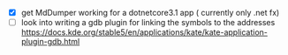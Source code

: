 - [x] get MdDumper working for a dotnetcore3.1 app ( currently only .net fx)
- [ ] look into writing a gdb plugin for linking the symbols to the addresses
    https://docs.kde.org/stable5/en/applications/kate/kate-application-plugin-gdb.html
